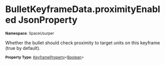 # BulletKeyframeData.proximityEnabled JsonProperty

<small>**Namespace**: SpaceUsurper</small>

Whether the bullet should check proximity to target units on this keyframe (true by default).

<small>**Property Type**: [KeyframeProperty](../KeyframeProperty-1.md)&lt;[Boolean](https://docs.microsoft.com/en-us/dotnet/api/system.boolean?view=netframework-4.5)&gt;</small>

